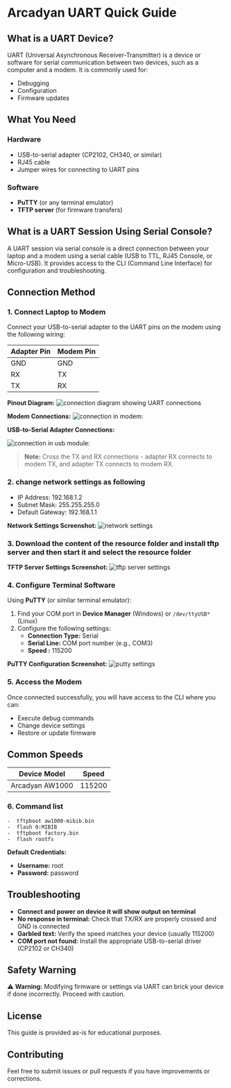# Arcadyan UART Quick Guide

## What is a UART Device?

UART (Universal Asynchronous Receiver-Transmitter) is a device or software for serial communication between two devices, such as a computer and a modem. It is commonly used for:

- Debugging
- Configuration
- Firmware updates

## What You Need

### Hardware

- USB-to-serial adapter (CP2102, CH340, or similar)
- RJ45 cable
- Jumper wires for connecting to UART pins

### Software

- **PuTTY** (or any terminal emulator)
- **TFTP server** (for firmware transfers)

## What is a UART Session Using Serial Console?

A UART session via serial console is a direct connection between your laptop and a modem using a serial cable (USB to TTL, RJ45 Console, or Micro-USB). It provides access to the CLI (Command Line Interface) for configuration and troubleshooting.

## Connection Method

### 1. Connect Laptop to Modem

Connect your USB-to-serial adapter to the UART pins on the modem using the following wiring:

| Adapter Pin | Modem Pin |
| ----------- | --------- |
| GND         | GND       |
| RX          | TX        |
| TX          | RX        |

**Pinout Diagram:**
![connection diagram showing UART connections](images/pin-diagram.png)

**Modem Connections:**
![connection in modem:](images/router-connections.jpg)

**USB-to-Serial Adapter Connections:**

![connection in usb module:](images/uart-module.png)

> **Note:** Cross the TX and RX connections - adapter RX connects to modem TX, and adapter TX connects to modem RX.

### 2. change network settings as following

- IP Address: 192.168.1.2
- Subnet Mask: 255.255.255.0
- Default Gateway: 192.168.1.1

**Network Settings Screenshot:**
![network settings](images/network-settings.jpg)

### 3. Download the content of the resource folder and install tftp server and then start it and select the resource folder

**TFTP Server Settings Screenshot:**
![tftp server settings](images/tftp.png)

### 4. Configure Terminal Software

Using **PuTTY** (or similar terminal emulator):

1. Find your COM port in **Device Manager** (Windows) or `/dev/ttyUSB*` (Linux)
2. Configure the following settings:
   - **Connection Type:** Serial
   - **Serial Line:** COM port number (e.g., COM3)
   - **Speed :** 115200

**PuTTY Configuration Screenshot:**
![putty settings](images/putty.jpg)

### 5. Access the Modem

Once connected successfully, you will have access to the CLI where you can:

- Execute debug commands
- Change device settings
- Restore or update firmware

## Common Speeds

| Device Model    | Speed  |
| --------------- | ------ |
| Arcadyan AW1000 | 115200 |

### 6. Command list

    -  tftpboot aw1000-mibib.bin
    -  flash 0:MIBIB
    -  tftpboot factory.bin
    -  flash rootfs

**Default Credentials:**

- **Username:** root
- **Password:** password

## Troubleshooting

- **Connect and power on device it will show output on terminal**
- **No response in terminal:** Check that TX/RX are properly crossed and GND is connected
- **Garbled text:** Verify the speed matches your device (usually 115200)
- **COM port not found:** Install the appropriate USB-to-serial driver (CP2102 or CH340)

## Safety Warning

⚠️ **Warning:** Modifying firmware or settings via UART can brick your device if done incorrectly. Proceed with caution.

## License

This guide is provided as-is for educational purposes.

## Contributing

Feel free to submit issues or pull requests if you have improvements or corrections.
